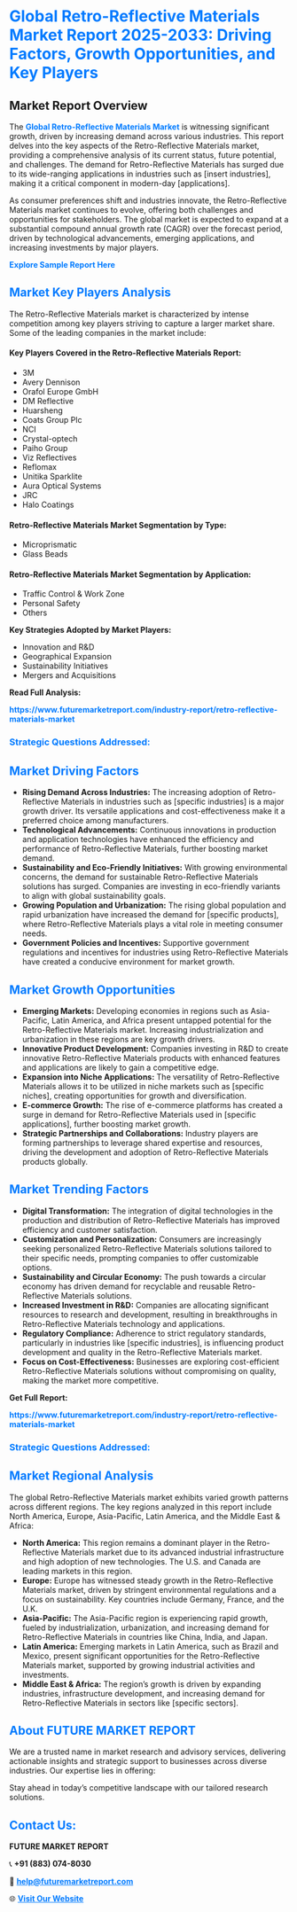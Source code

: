 <h1 style="color: #007BFF;">Global Retro-Reflective Materials Market Report 2025-2033: Driving Factors, Growth Opportunities, and Key Players</h1>

<section id="overview">
<h2>Market Report Overview</h2>
<p>The <a href="https://www.futuremarketreport.com/industry-report/retro-reflective-materials-market" style="color: #007BFF; text-decoration: none;"><strong>Global Retro-Reflective Materials Market</strong></a> is witnessing significant growth, driven by increasing demand across various industries. This report delves into the key aspects of the Retro-Reflective Materials market, providing a comprehensive analysis of its current status, future potential, and challenges. The demand for Retro-Reflective Materials has surged due to its wide-ranging applications in industries such as [insert industries], making it a critical component in modern-day [applications].</p>
<p>As consumer preferences shift and industries innovate, the Retro-Reflective Materials market continues to evolve, offering both challenges and opportunities for stakeholders. The global market is expected to expand at a substantial compound annual growth rate (CAGR) over the forecast period, driven by technological advancements, emerging applications, and increasing investments by major players.</p>
</section>

<section id="overview">
<p><a href="https://www.futuremarketreport.com/request-sample/reportId=28026" style="color: #007BFF; text-decoration: none;"><strong>Explore Sample Report Here</strong></a></p>
</section>

<section id="key-players">
<h2 style="color: #007BFF;">Market Key Players Analysis</h2>
<p>The Retro-Reflective Materials market is characterized by intense competition among key players striving to capture a larger market share. Some of the leading companies in the market include:</p>
<h4>Key Players Covered in the Retro-Reflective Materials Report:</h4>
<ul><li>3M</li><li>Avery Dennison</li><li>Orafol Europe GmbH</li><li>DM Reflective</li><li>Huarsheng</li><li>Coats Group Plc</li><li>NCI</li><li>Crystal-optech</li><li>Paiho Group</li><li>Viz Reflectives</li><li>Reflomax</li><li>Unitika Sparklite</li><li>Aura Optical Systems</li><li>JRC</li><li>Halo Coatings</li></ul>
<h4>Retro-Reflective Materials Market Segmentation by Type:</h4>
<ul><li>Microprismatic</li><li>Glass Beads</li></ul>

<h4>Retro-Reflective Materials Market Segmentation by Application:</h4>
<ul><li>Traffic Control &amp; Work Zone</li><li>Personal Safety</li><li>Others</li></ul>
<p><strong>Key Strategies Adopted by Market Players:</strong></p>
<ul>
<li>Innovation and R&D</li>
<li>Geographical Expansion</li>
<li>Sustainability Initiatives</li>
<li>Mergers and Acquisitions</li>
</ul>
</section>

<section>
<p><strong>Read Full Analysis: </strong></p><a href="https://www.futuremarketreport.com/industry-report/retro-reflective-materials-market" style="color: #007BFF; text-decoration: none;"><strong>https://www.futuremarketreport.com/industry-report/retro-reflective-materials-market</strong></a>
<h3 style="color: #007BFF;">Strategic Questions Addressed:</h3>
</section>

<section id="driving-factors">
<h2 style="color: #007BFF;">Market Driving Factors</h2>
<ul>
<li><strong>Rising Demand Across Industries:</strong> The increasing adoption of Retro-Reflective Materials in industries such as [specific industries] is a major growth driver. Its versatile applications and cost-effectiveness make it a preferred choice among manufacturers.</li>
<li><strong>Technological Advancements:</strong> Continuous innovations in production and application technologies have enhanced the efficiency and performance of Retro-Reflective Materials, further boosting market demand.</li>
<li><strong>Sustainability and Eco-Friendly Initiatives:</strong> With growing environmental concerns, the demand for sustainable Retro-Reflective Materials solutions has surged. Companies are investing in eco-friendly variants to align with global sustainability goals.</li>
<li><strong>Growing Population and Urbanization:</strong> The rising global population and rapid urbanization have increased the demand for [specific products], where Retro-Reflective Materials plays a vital role in meeting consumer needs.</li>
<li><strong>Government Policies and Incentives:</strong> Supportive government regulations and incentives for industries using Retro-Reflective Materials have created a conducive environment for market growth.</li>
</ul>
</section>

<section id="growth-opportunities">
<h2 style="color: #007BFF;">Market Growth Opportunities</h2>
<ul>
<li><strong>Emerging Markets:</strong> Developing economies in regions such as Asia-Pacific, Latin America, and Africa present untapped potential for the Retro-Reflective Materials market. Increasing industrialization and urbanization in these regions are key growth drivers.</li>
<li><strong>Innovative Product Development:</strong> Companies investing in R&D to create innovative Retro-Reflective Materials products with enhanced features and applications are likely to gain a competitive edge.</li>
<li><strong>Expansion into Niche Applications:</strong> The versatility of Retro-Reflective Materials allows it to be utilized in niche markets such as [specific niches], creating opportunities for growth and diversification.</li>
<li><strong>E-commerce Growth:</strong> The rise of e-commerce platforms has created a surge in demand for Retro-Reflective Materials used in [specific applications], further boosting market growth.</li>
<li><strong>Strategic Partnerships and Collaborations:</strong> Industry players are forming partnerships to leverage shared expertise and resources, driving the development and adoption of Retro-Reflective Materials products globally.</li>
</ul>
</section>

<section id="trending-factors">
<h2 style="color: #007BFF;">Market Trending Factors</h2>
<ul>
<li><strong>Digital Transformation:</strong> The integration of digital technologies in the production and distribution of Retro-Reflective Materials has improved efficiency and customer satisfaction.</li>
<li><strong>Customization and Personalization:</strong> Consumers are increasingly seeking personalized Retro-Reflective Materials solutions tailored to their specific needs, prompting companies to offer customizable options.</li>
<li><strong>Sustainability and Circular Economy:</strong> The push towards a circular economy has driven demand for recyclable and reusable Retro-Reflective Materials solutions.</li>
<li><strong>Increased Investment in R&D:</strong> Companies are allocating significant resources to research and development, resulting in breakthroughs in Retro-Reflective Materials technology and applications.</li>
<li><strong>Regulatory Compliance:</strong> Adherence to strict regulatory standards, particularly in industries like [specific industries], is influencing product development and quality in the Retro-Reflective Materials market.</li>
<li><strong>Focus on Cost-Effectiveness:</strong> Businesses are exploring cost-efficient Retro-Reflective Materials solutions without compromising on quality, making the market more competitive.</li>
</ul>
</section>

<section>
<p><strong>Get Full Report: </strong></p><a href="https://www.futuremarketreport.com/industry-report/retro-reflective-materials-market" style="color: #007BFF; text-decoration: none;"><strong>https://www.futuremarketreport.com/industry-report/retro-reflective-materials-market</strong></a>
<h3 style="color: #007BFF;">Strategic Questions Addressed:</h3>
</section>


<section id="regional-analysis">
<h2 style="color: #007BFF;">Market Regional Analysis</h2>
<p>The global Retro-Reflective Materials market exhibits varied growth patterns across different regions. The key regions analyzed in this report include North America, Europe, Asia-Pacific, Latin America, and the Middle East & Africa:</p>
<ul>
<li><strong>North America:</strong> This region remains a dominant player in the Retro-Reflective Materials market due to its advanced industrial infrastructure and high adoption of new technologies. The U.S. and Canada are leading markets in this region.</li>
<li><strong>Europe:</strong> Europe has witnessed steady growth in the Retro-Reflective Materials market, driven by stringent environmental regulations and a focus on sustainability. Key countries include Germany, France, and the U.K.</li>
<li><strong>Asia-Pacific:</strong> The Asia-Pacific region is experiencing rapid growth, fueled by industrialization, urbanization, and increasing demand for Retro-Reflective Materials in countries like China, India, and Japan.</li>
<li><strong>Latin America:</strong> Emerging markets in Latin America, such as Brazil and Mexico, present significant opportunities for the Retro-Reflective Materials market, supported by growing industrial activities and investments.</li>
<li><strong>Middle East & Africa:</strong> The region’s growth is driven by expanding industries, infrastructure development, and increasing demand for Retro-Reflective Materials in sectors like [specific sectors].</li>
</ul>
</section>

<footer>
<h2 style="color: #007BFF;">About FUTURE MARKET REPORT</h2>
<p>We are a trusted name in market research and advisory services, delivering actionable insights and strategic support to businesses across diverse industries. Our expertise lies in offering:</p>

<p>Stay ahead in today’s competitive landscape with our tailored research solutions.</p>

<h2 style="color: #007BFF;">Contact Us:</h2>
<p><strong>FUTURE MARKET REPORT</strong></p>
<p>📞 <strong>+91 (883) 074-8030</strong></p>
<p>📧 <strong><a href="mailto:help@futuremarketreport.com" style="color: #007BFF;">help@futuremarketreport.com</a></strong></p>
<p>🌐 <strong><a href="https://www.futuremarketreport.com/" style="color: #007BFF;">Visit Our Website</a></strong></p>
</footer>